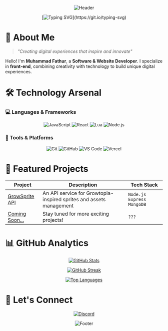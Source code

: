 <div align="center">
  
![Header](https://capsule-render.vercel.app/api?type=waving&color=0:FF9A9E,100:FECFEF&height=300&section=header&text=Fleur%20de%20Fontaine&fontSize=70&fontColor=fff&animation=fadeIn&desc=Crafting%20Digital%20Experiences%20with%20Passion&descAlignY=65)

[![Typing SVG](https://readme-typing-svg.herokuapp.com?font=Fira+Code&size=24&duration=3000&pause=1000&color=FF9A9E&center=true&vCenter=true&random=false&width=600&lines=Software+%26+Web+Development+Enthusiast;Frontend+Development+Specialist;Welcome+to+my+Creative+Space!)](https://git.io/typing-svg)

</div>

# 💫 About Me
> *"Creating digital experiences that inspire and innovate"*

Hello! I'm **Muhammad Fathur**, a **Software & Website Developer**. I specialize in **front-end**, combining creativity with technology to build unique digital experiences.

# 🛠️ Technology Arsenal

### 💻 Languages & Frameworks
<div align="center">

![JavaScript](https://img.shields.io/badge/JavaScript-%23F7DF1E.svg?style=for-the-badge&logo=javascript&logoColor=black)
![React](https://img.shields.io/badge/React-%2361DAFB.svg?style=for-the-badge&logo=react&logoColor=black)
![Lua](https://img.shields.io/badge/Lua-%232C2D72.svg?style=for-the-badge&logo=lua&logoColor=white)
![Node.js](https://img.shields.io/badge/Node.js-%23339933.svg?style=for-the-badge&logo=node.js&logoColor=white)

</div>

### 🔧 Tools & Platforms
<div align="center">

![Git](https://img.shields.io/badge/git-%23F05033.svg?style=for-the-badge&logo=git&logoColor=white)
![GitHub](https://img.shields.io/badge/github-%23121011.svg?style=for-the-badge&logo=github&logoColor=white)
![VS Code](https://img.shields.io/badge/VS%20Code-0078d7.svg?style=for-the-badge&logo=visual-studio-code&logoColor=white)
![Vercel](https://img.shields.io/badge/vercel-%23000000.svg?style=for-the-badge&logo=vercel&logoColor=white)

</div>

# 🎯 Featured Projects

<div align="center">

| Project | Description | Tech Stack |
|---------|-------------|------------|
| [GrowSprite API](https://growsprite.vercel.app) | An API service for Growtopia-inspired sprites and assets management | `Node.js` `Express` `MongoDB` |
| [Coming Soon...](#) | Stay tuned for more exciting projects! | `???` |

</div>

# 📊 GitHub Analytics

<div align="center">
  
[![GitHub Stats](https://github-readme-stats.vercel.app/api?username=fleurdefontaine&show_icons=true&theme=radical&hide_border=true&bg_color=0D1117&title_color=FF9A9E&icon_color=FECFEF)](https://github.com/fleurdefontaine)

[![GitHub Streak](https://github-readme-streak-stats.herokuapp.com?user=fleurdefontaine&theme=radical&hide_border=true&background=0D1117&ring=FF9A9E&fire=FECFEF&currStreakLabel=FF9A9E)](https://github.com/fleurdefontaine)

[![Top Languages](https://github-readme-stats.vercel.app/api/top-langs/?username=fleurdefontaine&layout=compact&theme=radical&hide_border=true&bg_color=0D1117&title_color=FF9A9E)](https://github.com/fleurdefontaine)

</div>

# 🤝 Let's Connect

<div align="center">

[![Discord](https://lanyard.cnrad.dev/api/1053137534298902538)](https://discord.com/users/1053137534298902538)

<div align="center">

![Footer](https://capsule-render.vercel.app/api?type=waving&color=0:FF9A9E,100:FECFEF&height=150&section=footer)

</div>
